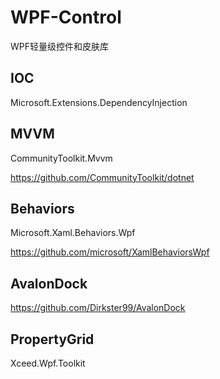 # WPF-Control
WPF轻量级控件和皮肤库

## IOC
Microsoft.Extensions.DependencyInjection

## MVVM
CommunityToolkit.Mvvm

https://github.com/CommunityToolkit/dotnet

## Behaviors
Microsoft.Xaml.Behaviors.Wpf

https://github.com/microsoft/XamlBehaviorsWpf

## AvalonDock
https://github.com/Dirkster99/AvalonDock

## PropertyGrid
Xceed.Wpf.Toolkit
